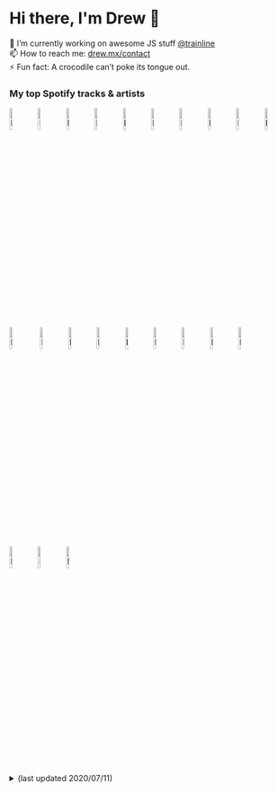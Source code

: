 # Hi there, I'm Drew 👋
🔭 I’m currently working on awesome JS stuff [@trainline](http://trainline.com/)  
📫 How to reach me: [drew.mx/contact](https://drew.mx/contact)  
⚡ Fun fact: A crocodile can’t poke its tongue out.  
### My top Spotify tracks & artists
<img src="https://user-images.githubusercontent.com/11341355/87235266-3b14f880-c3d2-11ea-8c38-e2d45617b020.png" alt="My top tracks" width="10%" />[<img src="https://i.scdn.co/image/ab67616d00001e02ed7161514b659102e49bb589" alt="Photo of Happy Man" width="10%" />](https://open.spotify.com/track/5nF6drlQTtXc5iThQoyONB)[<img src="https://i.scdn.co/image/ab67616d00001e02d37160b8c64ec946bc4377cc" alt="Photo of Dark Days [Feat. Sylvan Esso]" width="10%" />](https://open.spotify.com/track/6ZMYbLF33jIECoG2MClauD)[<img src="https://i.scdn.co/image/ab67616d00001e02ed7161514b659102e49bb589" alt="Photo of Casio" width="10%" />](https://open.spotify.com/track/33wUd3GgaRf2rux2aJ71yb)[<img src="https://i.scdn.co/image/ab67616d00001e025293681f1d72c22430e382e0" alt="Photo of Tieduprightnow" width="10%" />](https://open.spotify.com/track/66tkDkPsznE5zIHNt4QkXB)[<img src="https://i.scdn.co/image/ab67616d00001e02a5a0567b3b8532a1e090734d" alt="Photo of All My Friends" width="10%" />](https://open.spotify.com/track/7sGTH1fber0bhncNMfNxmt)[<img src="https://i.scdn.co/image/ab67616d00001e02d2b420a7f33f6cfdcfc77b3b" alt="Photo of Money Problems" width="10%" />](https://open.spotify.com/track/6RrHDxkgLwNANildGqax05)[<img src="https://i.scdn.co/image/ab67616d00001e02fecc28a97580e0605990211c" alt="Photo of Texas Sun" width="10%" />](https://open.spotify.com/track/3k5oLgungD1dSOGLqQdIQw)[<img src="https://i.scdn.co/image/ab67616d00001e025c1c4d3d94d0e845bd1ebec1" alt="Photo of Spirit In The Sky" width="10%" />](https://open.spotify.com/track/0jvN7eQJJt4nxQzgQfZ1SP)[<img src="https://i.scdn.co/image/ab67616d00001e02aa31c98f0add81591375af01" alt="Photo of I Wanna Get Better" width="10%" />](https://open.spotify.com/track/2UVM22SIyJTpSfsStnpU2I)[<img src="https://i.scdn.co/image/ab67616d00001e025dd65a2ee191015c273acc88" alt="Photo of Mixer" width="10%" />](https://open.spotify.com/track/58pJZsMEPXmYX8gvXWyt3V)
<img src="https://user-images.githubusercontent.com/11341355/87235261-2df80980-c3d2-11ea-9f63-cf4737f9897f.png" alt="My top artists" width="10%" />[<img src="https://i.scdn.co/image/2259d080c0253e726d9b5f47cf5acbb1900d8bb4" alt="Photo of Jungle" width="10%" />](https://open.spotify.com/artist/59oA5WbbQvomJz2BuRG071)[<img src="https://i.scdn.co/image/548ed0a813c34d4a540f3f5f2229a3077982b6e0" alt="Photo of Avi Kaplan" width="10%" />](https://open.spotify.com/artist/179MtpbgyNgeNnwNVqnn4p)[<img src="https://i.scdn.co/image/a127ce78581ff4c9d40b8d81808bd30ca7298192" alt="Photo of Scissor Sisters" width="10%" />](https://open.spotify.com/artist/3Y10boYzeuFCJ4Qgp53w6o)[<img src="https://i.scdn.co/image/ff8d83627cb2a80d4c1fa36fd80a193ca34b7a50" alt="Photo of Imagine Dragons" width="10%" />](https://open.spotify.com/artist/53XhwfbYqKCa1cC15pYq2q)[<img src="https://i.scdn.co/image/6381c0467a37ad144dff97f716b1d0a3a1e79e56" alt="Photo of Elton John" width="10%" />](https://open.spotify.com/artist/3PhoLpVuITZKcymswpck5b)[<img src="https://i.scdn.co/image/f00eeea50b47e50e453e9ad9d1daa6b67eea874f" alt="Photo of LaPeer" width="10%" />](https://open.spotify.com/artist/6rPGKWFVuwuRPPuh1QitHc)[<img src="https://i.scdn.co/image/f1303bf356978499f4823ec7556ea473c0c5b343" alt="Photo of Oh Wonder" width="10%" />](https://open.spotify.com/artist/5cIc3SBFuBLVxJz58W2tU9)[<img src="https://i.scdn.co/image/df9bb5d891969f8b40cb8dc9cdceff8b3903f5a7" alt="Photo of Two Door Cinema Club" width="10%" />](https://open.spotify.com/artist/536BYVgOnRky0xjsPT96zl)[<img src="https://i.scdn.co/image/d602059bd37a306ad68492b069fe8a845deffcc1" alt="Photo of Niall Horan" width="10%" />](https://open.spotify.com/artist/1Hsdzj7Dlq2I7tHP7501T4)[<img src="https://i.scdn.co/image/ad64a09ca1fa6718b8dbb5895ee747458d5b69ac" alt="Photo of La Roux" width="10%" />](https://open.spotify.com/artist/3K2zB87GZv1krx031en5VA)
<details>
<summary>(last updated 2020/07/11)</summary>

| top artists | top tracks |
|-------------|------------|
| <img src="https://i.scdn.co/image/6b76428acd39b49b9788c1aa3ae9079eb8dd9eb3" alt="Photo of Jungle" width="40px" /> [Jungle](https://open.spotify.com/artist/59oA5WbbQvomJz2BuRG071) | <img src="https://i.scdn.co/image/ab67616d00004851ed7161514b659102e49bb589" alt="Photo of Happy Man" width="40px" /> [Happy Man - Jungle](https://open.spotify.com/track/5nF6drlQTtXc5iThQoyONB) |
| <img src="https://i.scdn.co/image/977e4d6343355d1051e6a50daa38e024c99c5c5b" alt="Photo of Avi Kaplan" width="40px" /> [Avi Kaplan](https://open.spotify.com/artist/179MtpbgyNgeNnwNVqnn4p) | <img src="https://i.scdn.co/image/ab67616d00004851d37160b8c64ec946bc4377cc" alt="Photo of Dark Days [Feat. Sylvan Esso]" width="40px" /> [Dark Days [Feat. Sylvan Esso] - Local Natives,Sylvan Esso](https://open.spotify.com/track/6ZMYbLF33jIECoG2MClauD) |
| <img src="https://i.scdn.co/image/1429e9ce13606df9b305a6ce30c5466653044823" alt="Photo of Scissor Sisters" width="40px" /> [Scissor Sisters](https://open.spotify.com/artist/3Y10boYzeuFCJ4Qgp53w6o) | <img src="https://i.scdn.co/image/ab67616d00004851ed7161514b659102e49bb589" alt="Photo of Casio" width="40px" /> [Casio - Jungle](https://open.spotify.com/track/33wUd3GgaRf2rux2aJ71yb) |
| <img src="https://i.scdn.co/image/1cdf5ce3cf329ae433bfa76e88dadeb06653fda9" alt="Photo of Imagine Dragons" width="40px" /> [Imagine Dragons](https://open.spotify.com/artist/53XhwfbYqKCa1cC15pYq2q) | <img src="https://i.scdn.co/image/ab67616d000048515293681f1d72c22430e382e0" alt="Photo of Tieduprightnow" width="40px" /> [Tieduprightnow - Parcels](https://open.spotify.com/track/66tkDkPsznE5zIHNt4QkXB) |
| <img src="https://i.scdn.co/image/566f206dcb14de731784c8a68aec8a46629cc621" alt="Photo of Elton John" width="40px" /> [Elton John](https://open.spotify.com/artist/3PhoLpVuITZKcymswpck5b) | <img src="https://i.scdn.co/image/ab67616d00004851a5a0567b3b8532a1e090734d" alt="Photo of All My Friends" width="40px" /> [All My Friends - Madeon](https://open.spotify.com/track/7sGTH1fber0bhncNMfNxmt) |
| <img src="https://i.scdn.co/image/4e1a66b34515fdfcd6687e6b26b2907c49e73857" alt="Photo of LaPeer" width="40px" /> [LaPeer](https://open.spotify.com/artist/6rPGKWFVuwuRPPuh1QitHc) | <img src="https://i.scdn.co/image/ab67616d00004851d2b420a7f33f6cfdcfc77b3b" alt="Photo of Money Problems" width="40px" /> [Money Problems - Max Frost](https://open.spotify.com/track/6RrHDxkgLwNANildGqax05) |
| <img src="https://i.scdn.co/image/4675c2e30d1327f9a4c468495532d1e0b2d0285a" alt="Photo of Oh Wonder" width="40px" /> [Oh Wonder](https://open.spotify.com/artist/5cIc3SBFuBLVxJz58W2tU9) | <img src="https://i.scdn.co/image/ab67616d00004851fecc28a97580e0605990211c" alt="Photo of Texas Sun" width="40px" /> [Texas Sun - Khruangbin,Leon Bridges](https://open.spotify.com/track/3k5oLgungD1dSOGLqQdIQw) |
| <img src="https://i.scdn.co/image/9c481839eb1f7848a985913885e64427b8432a10" alt="Photo of Two Door Cinema Club" width="40px" /> [Two Door Cinema Club](https://open.spotify.com/artist/536BYVgOnRky0xjsPT96zl) | <img src="https://i.scdn.co/image/ab67616d000048515c1c4d3d94d0e845bd1ebec1" alt="Photo of Spirit In The Sky" width="40px" /> [Spirit In The Sky - Norman Greenbaum](https://open.spotify.com/track/0jvN7eQJJt4nxQzgQfZ1SP) |
| <img src="https://i.scdn.co/image/3ab02f3c95473e2da82020d6ab70303a183b3cb8" alt="Photo of Niall Horan" width="40px" /> [Niall Horan](https://open.spotify.com/artist/1Hsdzj7Dlq2I7tHP7501T4) | <img src="https://i.scdn.co/image/ab67616d00004851aa31c98f0add81591375af01" alt="Photo of I Wanna Get Better" width="40px" /> [I Wanna Get Better - Bleachers](https://open.spotify.com/track/2UVM22SIyJTpSfsStnpU2I) |
| <img src="https://i.scdn.co/image/59975ee7340acc4907c3b82f3a583e2879533450" alt="Photo of La Roux" width="40px" /> [La Roux](https://open.spotify.com/artist/3K2zB87GZv1krx031en5VA) | <img src="https://i.scdn.co/image/ab67616d000048515dd65a2ee191015c273acc88" alt="Photo of Mixer" width="40px" /> [Mixer - Amber Mark](https://open.spotify.com/track/58pJZsMEPXmYX8gvXWyt3V) |

</details>
